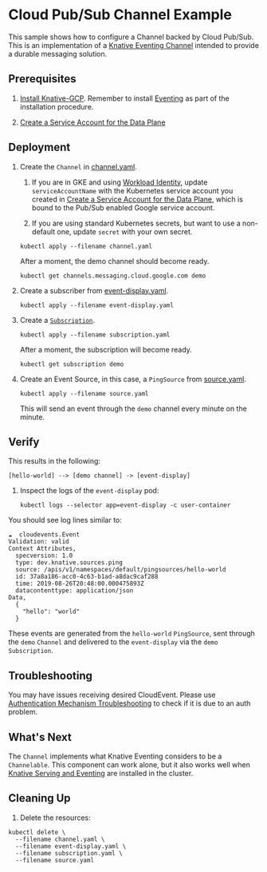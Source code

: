 # Cloud Pub/Sub Channel Example

This sample shows how to configure a Channel backed by Cloud Pub/Sub. This is an
implementation of a
[Knative Eventing Channel](https://github.com/knative/eventing/blob/master/docs/spec/channel.md)
intended to provide a durable messaging solution.

## Prerequisites

1. [Install Knative-GCP](../../install/install-knative-gcp.md). Remember to
   install [Eventing](https://knative.dev/docs/eventing/) as part of the
   installation procedure.

1. [Create a Service Account for the Data Plane](../../install/dataplane-service-account.md)

## Deployment

1. Create the `Channel` in [channel.yaml](channel.yaml).

   1. If you are in GKE and using
      [Workload Identity](https://cloud.google.com/kubernetes-engine/docs/how-to/workload-identity),
      update `serviceAccountName` with the Kubernetes service account you
      created in
      [Create a Service Account for the Data Plane](../../install/dataplane-service-account.md),
      which is bound to the Pub/Sub enabled Google service account.

   1. If you are using standard Kubernetes secrets, but want to use a
      non-default one, update `secret` with your own secret.

   ```shell
   kubectl apply --filename channel.yaml
   ```

   After a moment, the demo channel should become ready.

   ```shell
   kubectl get channels.messaging.cloud.google.com demo
   ```

1. Create a subscriber from [event-display.yaml](event-display.yaml).

   ```shell
   kubectl apply --filename event-display.yaml
   ```

1. Create a [`Subscription`](subscription.yaml).

   ```shell
   kubectl apply --filename subscription.yaml
   ```

   After a moment, the subscription will become ready.

   ```shell
   kubectl get subscription demo
   ```

1. Create an Event Source, in this case, a `PingSource` from
   [source.yaml](source.yaml).

   ```shell
   kubectl apply --filename source.yaml
   ```

   This will send an event through the `demo` channel every minute on the
   minute.

## Verify

This results in the following:

```
[hello-world] --> [demo channel] -> [event-display]
```

1. Inspect the logs of the `event-display` pod:

   ```shell
   kubectl logs --selector app=event-display -c user-container
   ```

You should see log lines similar to:

```shell
☁️  cloudevents.Event
Validation: valid
Context Attributes,
  specversion: 1.0
  type: dev.knative.sources.ping
  source: /apis/v1/namespaces/default/pingsources/hello-world
  id: 37a8a186-acc0-4c63-b1ad-a8dac9caf288
  time: 2019-08-26T20:48:00.000475893Z
  datacontenttype: application/json
Data,
  {
    "hello": "world"
  }
```

These events are generated from the `hello-world` `PingSource`, sent through the
`demo` `Channel` and delivered to the `event-display` via the `demo`
`Subscription`.

## Troubleshooting

You may have issues receiving desired CloudEvent. Please use
[Authentication Mechanism Troubleshooting](../../how-to/authentication-mechanism-troubleshooting.md)
to check if it is due to an auth problem.

## What's Next

The `Channel` implements what Knative Eventing considers to be a `Channelable`.
This component can work alone, but it also works well when
[Knative Serving and Eventing](https://github.com/knative/docs) are installed in
the cluster.

## Cleaning Up

1. Delete the resources:

```shell
kubectl delete \
  --filename channel.yaml \
  --filename event-display.yaml \
  --filename subscription.yaml \
  --filename source.yaml
```
